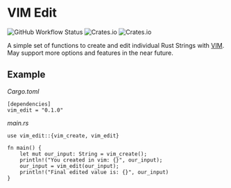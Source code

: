 VIM Edit
==============
![GitHub Workflow Status](https://img.shields.io/github/workflow/status/gatewaynode/vim_edit/Rust)
![Crates.io](https://img.shields.io/crates/v/vim_edit)
![Crates.io](https://img.shields.io/crates/l/vim_edit)

A simple set of functions to create and edit individual Rust Strings with [VIM](https://www.vim.org/).  
May support more options and features in the near future.

Example
-------

*Cargo.toml*
```
[dependencies]
vim_edit = "0.1.0"
```

*main.rs*
```
use vim_edit::{vim_create, vim_edit}

fn main() {
    let mut our_input: String = vim_create();
    println!("You created in vim: {}", our_input);
    our_input = vim_edit(our_input);
    println!("Final edited value is: {}", our_input)
}
